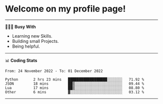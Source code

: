 # Welcome on my profile page!
<!-- print(("dralla"[::-1]+"s").capitalize()) -->

---
👨🏻‍💻 **Busy With**
* Learning new Skills.
* Building small Projects.
* Being helpful.

---
📊 **Coding Stats**
<!--START_SECTION:waka-->

```text
From: 24 November 2022 - To: 01 December 2022

Python       2 hrs 23 mins   ██████████████████░░░░░░░   71.92 %
JSON         18 mins         ██▒░░░░░░░░░░░░░░░░░░░░░░   09.44 %
Lua          17 mins         ██▒░░░░░░░░░░░░░░░░░░░░░░   08.80 %
Other        6 mins          ▓░░░░░░░░░░░░░░░░░░░░░░░░   03.12 %
```

<!--END_SECTION:waka-->
---
